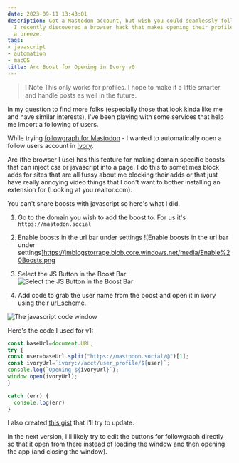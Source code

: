 ```yaml
---
date: 2023-09-11 13:43:01
description: Got a Mastodon account, but wish you could seamlessly follow new users?
  I recently discovered a browser hack that makes opening their profiles in Ivory
  a breeze.
tags:
- javascript
- automation
- macOS
title: Arc Boost for Opening in Ivory v0
---
```


> ❕ Note
> This only works for profiles. I hope to make it a little smarter and handle posts as well in the future.

In my question to find more folks (especially those that look kinda like me and have similar interests), I've been playing with some services that help me import a following of users.

While trying [followgraph for Mastodon](https://followgraph.vercel.app) - I wanted to automatically open a follow users account in [Ivory](https://apps.apple.com/us/app/ivory-for-mastodon-by-tapbots/id6444602274).

Arc (the browser I use) has this feature for making domain specific boosts that can inject css or javascript into a page. I do this to sometimes block adds for sites that are all fussy about me blocking their adds or that just have really annoying video things that I don't want to bother installing an extension for (Looking at you realtor.com).

You can't share boosts with javascript so here's what I did.

1. Go to the domain you wish to add the boost to. For us it's `https://mastodon.social`

2. Enable boosts in the url bar under settings
![Enable boosts in the url bar under settings]https://jmblogstorrage.blob.core.windows.net/media/Enable%20Boosts.png

3. Select the JS Button in the Boost Bar
![Select the JS Button in the Boost Bar](https://jmblogstorrage.blob.core.windows.net/media/boosts%20window.png)

4. Add code to grab the user name from the boost and open it in ivory using their [url_scheme](https://tapbots.com/support/ivory/tips/urlschemes).

![The javascript code window](https://jmblogstorrage.blob.core.windows.net/media/boosts-js-tab.png)

Here's the code I used for v1:

```js
const baseUrl=document.URL;
try {
const user=baseUrl.split("https://mastodon.social/@")[1];
const ivoryUrl=`ivory://acct/user_profile/${user}`;
console.log(`Opening ${ivoryUrl}`);
window.open(ivoryUrl);
}

catch (err) {
  console.log(err)
}
```

I also created [this gist](https://gist.github.com/kjaymiller/c356c81749b98d433b4b117737a8a4a5) that I'll try to update.

In the next version, I'll likely try to edit the buttons for followgraph directly so that it open from there instead of loading the window and then opening the app (and closing the window).
